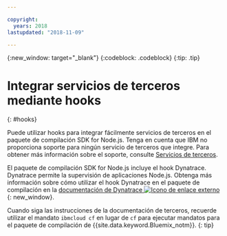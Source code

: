 ```yaml
---

copyright:
  years: 2018
lastupdated: "2018-11-09"

---
```


{:new_window: target="_blank"}
{:codeblock: .codeblock}
{:tip: .tip}

# Integrar servicios de terceros mediante hooks
{: #hooks}

Puede utilizar hooks para integrar fácilmente servicios de terceros en el paquete de compilación SDK for Node.js. Tenga en cuenta que IBM no proporciona soporte para ningún servicio de terceros que integre. Para obtener más información sobre el soporte, consulte [Servicios de terceros](/docs/runtimes-common/buildpackSupport.html#third-party).

El paquete de compilación SDK for Node.js incluye el hook Dynatrace. Dynatrace permite la supervisión de aplicaciones Node.js. Obtenga más información sobre cómo utilizar el hook Dynatrace en el paquete de compilación en la [documentación de Dynatrace ![Icono de enlace externo](../../icons/launch-glyph.svg "Icono de enlace externo")]( https://www.dynatrace.com/support/help/cloud-platforms/cloud-foundry/application-only/deploy-oneagent-on-cloud-foundry-for-application-only-monitoring/){: new_window}.


Cuando siga las instrucciones de la documentación de terceros, recuerde utilizar el mandato `ibmcloud cf` en lugar de `cf` para ejecutar mandatos para el paquete de compilación de {{site.data.keyword.Bluemix_notm}}.
{: tip}
